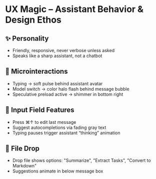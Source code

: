 # UX Magic – Assistant Behavior & Design Ethos

## ✨ Personality
- Friendly, responsive, never verbose unless asked
- Speaks like a sharp assistant, not a chatbot

## 💬 Microinteractions
- Typing → soft pulse behind assistant avatar
- Model switch → color halo flash behind message bubble
- Speculative preload active → shimmer in bottom right

## 📌 Input Field Features
- Press ⌘↑ to edit last message
- Suggest autocompletions via fading gray text
- Typing pauses trigger assistant “thinking” animation

## 📁 File Drop
- Drop file shows options: "Summarize", "Extract Tasks", "Convert to Markdown"
- Suggestions animate in below message box